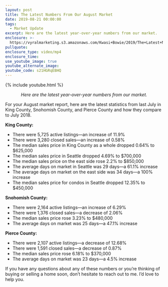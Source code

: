 ```yaml
---
layout: post
title: The Latest Numbers From Our August Market
date: 2019-08-21 00:00:00
tags:
  - Market Update
excerpt: Here are the latest year-over-year numbers from our market.
enclosure: >-
  https://vyralmarketing.s3.amazonaws.com/Kwasi+Bowie/2019/The+Latest+Numbers+From+Our+August+Market.mp4
pullquote:
enclosure_type: video/mp4
enclosure_time:
use_youtube_image: true
youtube_alternate_image:
youtube_code: s21HGRqEBHQ
---
```


{% include youtube.html %}

<p style="text-align: center;"><em>Here are the latest year-over-year numbers from our market.</em></p>

For your August market report, here are the latest statistics from last July in King County, Snohomish County, and Pierce County and how they compare to July 2018.

**King County:**

* There were 5,725 active listings—an increase of 11.9%
* There were 3,280 closed sales—an increase of 0.58%
* The median sales price in King County as a whole dropped 0.64% to $625,000
* The median sales price in Seattle dropped 4.69% to $700,000
* The median sales price on the east side rose 2.2% to $850,000
* The average days on market in Seattle was 29 days—a 61.1% increase
* The average days on market on the east side was 34 days—a 100% increase
* The median sales price for condos in Seattle dropped 12.35% to $450,000

**Snohomish County:**

* There were 2,164 active listings—an increase of 6.29%
* There were 1,376 closed sales—a decrease of 2.06%
* The median sales price rose 3.23% to $480,000
* The average days on market was 25 days—a 47.1% increase

**Pierce County:**

* There were 2,107 active listings—a decrease of 12.68%
* There were 1,591 closed sales—a decrease of 0.87%
* The median sales price rose 6.18% to $370,000
* The average days on market was 23 days—a 4.5% increase

If you have any questions about any of these numbers or you’re thinking of buying or selling a home soon, don’t hesitate to reach out to me. I’d love to help you.